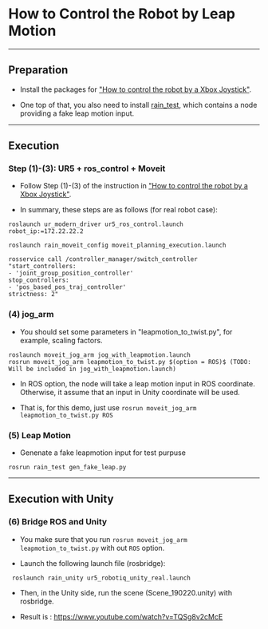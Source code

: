 # How to Control the Robot by Leap Motion

------------------------

## Preparation

- Install the packages for ["How to control the robot by a Xbox Joystick"](https://github.com/inmo-jang/rain_teleoperation/edit/master/xbox_teleop.md). 

- One top of that, you also need to install [rain_test](https://github.com/inmo-jang/rain_test), which contains a node providing a fake leap motion input. 

-------------------------
## Execution

### Step (1)-(3): UR5 + ros_control + Moveit

- Follow Step (1)-(3) of the instruction in ["How to control the robot by a Xbox Joystick"](https://github.com/inmo-jang/rain_teleoperation/edit/master/xbox_teleop.md). 

- In summary, these steps are as follows (for real robot case):

```
roslaunch ur_modern_driver ur5_ros_control.launch robot_ip:=172.22.22.2
```

```
roslaunch rain_moveit_config moveit_planning_execution.launch
```

```
rosservice call /controller_manager/switch_controller "start_controllers:
- 'joint_group_position_controller'
stop_controllers:
- 'pos_based_pos_traj_controller'
strictness: 2"
```


### (4) jog_arm

* You should set some parameters in "leapmotion_to_twist.py", for example, scaling factors.  
```
roslaunch moveit_jog_arm jog_with_leapmotion.launch
rosrun moveit_jog_arm leapmotion_to_twist.py $(option = ROS)$ (TODO: Will be included in jog_with_leapmotion.launch)
```
- In ROS option, the node will take a leap motion input in ROS coordinate. Otherwise, it assume that an input in Unity coordinate will be used. 

- That is, for this demo, just use `rosrun moveit_jog_arm leapmotion_to_twist.py ROS`

### (5) Leap Motion

* Genenate a fake leapmotion input for test purpuse

```
rosrun rain_test gen_fake_leap.py
```

------------------------

## Execution with Unity

### (6) Bridge ROS and Unity

* You make sure that you run `rosrun moveit_jog_arm leapmotion_to_twist.py` with out `ROS` option. 

* Launch the following launch file (rosbridge):

```
 roslaunch rain_unity ur5_robotiq_unity_real.launch
```

* Then, in the Unity side, run the scene (Scene_190220.unity) with rosbridge.

* Result is : https://www.youtube.com/watch?v=TQSg8v2cMcE
